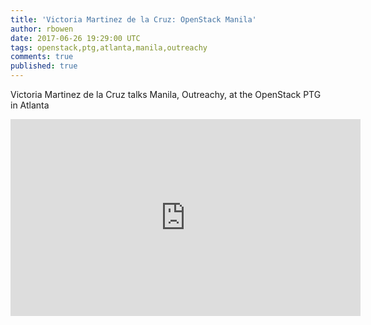 ```yaml
---
title: 'Victoria Martinez de la Cruz: OpenStack Manila'
author: rbowen
date: 2017-06-26 19:29:00 UTC
tags: openstack,ptg,atlanta,manila,outreachy
comments: true
published: true
---
```


Victoria Martinez de la Cruz talks Manila, Outreachy, at the OpenStack PTG in Atlanta 

<iframe width="560" height="315" src="https://www.youtube.com/embed/0fBh-Q1_GY4" frameborder="0" allowfullscreen></iframe>
